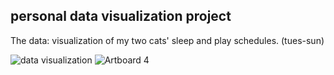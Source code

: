 ## personal data visualization project
The data: visualization of my two cats' sleep and play schedules. (tues-sun)
  
![data visualization](https://github.com/janickite/idea-322-responses.md/assets/155846772/1e1e550d-59c3-4822-8d56-6ca16fb49227)
![Artboard 4](https://github.com/janickite/idea-322-responses.md/assets/155846772/38c9c713-6017-4bab-a3a2-3b5f0d49e0b3)
